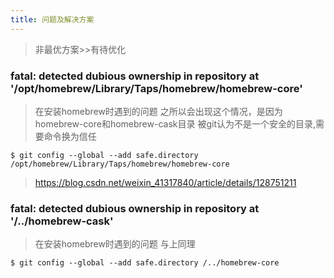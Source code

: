 ```yaml
---
title: 问题及解决方案
---
```


> 非最优方案>>有待优化

### fatal: detected dubious ownership in repository at '/opt/homebrew/Library/Taps/homebrew/homebrew-core'

> 在安装homebrew时遇到的问题
> 之所以会出现这个情况，是因为homebrew-core和homebrew-cask目录 被git认为不是一个安全的目录,需要命令换为信任
```
$ git config --global --add safe.directory /opt/homebrew/Library/Taps/homebrew/homebrew-core
```
> <https://blog.csdn.net/weixin_41317840/article/details/128751211>

### fatal: detected dubious ownership in repository at '/../homebrew-cask'

> 在安装homebrew时遇到的问题
> 与上同理
```
$ git config --global --add safe.directory /../homebrew-core
```